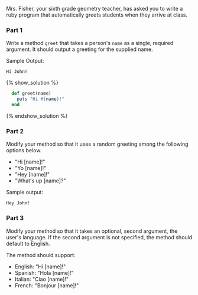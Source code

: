 Mrs. Fisher, your sixth grade geometry teacher, has asked you to write a ruby program that
automatically greets students when they arrive at class.

### Part 1

Write a method `greet` that takes a person's `name` as a single, required argument.
It should output a greeting for the supplied name.

Sample Output:

```no-highlight
Hi John!
```

{% show_solution %}
```ruby
  def greet(name)
    puts "Hi #{name}!"
  end
```
{% endshow_solution %}

### Part 2

Modify your method so that it uses a random greeting among the following options below.

* "Hi [name]!"
* "Yo [name]!"
* "Hey [name]!"
* "What's up [name]?"

Sample output:

```no-highlight
Hey John!
```

### Part 3

Modify your method so that it takes an optional, second argument, the user's language.
If the second argument is not specified, the method should default to English.

The method should support:

* English: "Hi [name]!"
* Spanish: "Hola [name]!"
* Italian: "Ciao [name]!"
* French: "Bonjour [name]!"

